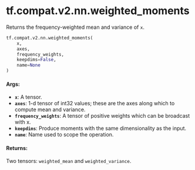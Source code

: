 <div itemscope itemtype="http://developers.google.com/ReferenceObject">
<meta itemprop="name" content="tf.compat.v2.nn.weighted_moments" />
<meta itemprop="path" content="Stable" />
</div>

# tf.compat.v2.nn.weighted_moments

Returns the frequency-weighted mean and variance of `x`.

``` python
tf.compat.v2.nn.weighted_moments(
    x,
    axes,
    frequency_weights,
    keepdims=False,
    name=None
)
```

<!-- Placeholder for "Used in" -->


#### Args:


* <b>`x`</b>: A tensor.
* <b>`axes`</b>: 1-d tensor of int32 values; these are the axes along which
  to compute mean and variance.
* <b>`frequency_weights`</b>: A tensor of positive weights which can be
  broadcast with x.
* <b>`keepdims`</b>: Produce moments with the same dimensionality as the input.
* <b>`name`</b>: Name used to scope the operation.


#### Returns:

Two tensors: `weighted_mean` and `weighted_variance`.

